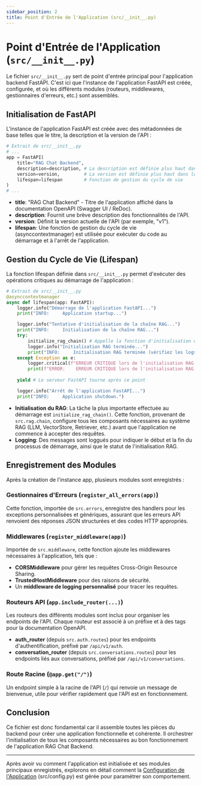 ```yaml
---
sidebar_position: 2
title: Point d'Entrée de l'Application (src/__init__.py)
---
```


# Point d'Entrée de l'Application (`src/__init__.py`)

Le fichier `src/__init__.py` sert de point d'entrée principal pour l'application backend FastAPI. C'est ici que l'instance de l'application FastAPI est créée, configurée, et où les différents modules (routeurs, middlewares, gestionnaires d'erreurs, etc.) sont assemblés.

## Initialisation de FastAPI

L'instance de l'application FastAPI est créée avec des métadonnées de base telles que le titre, la description et la version de l'API :

```python
# Extrait de src/__init__.py
# ...
app = FastAPI(
    title="RAG Chat Backend",
    description=description, # La description est définie plus haut dans le fichier
    version=version,         # La version est définie plus haut dans le fichier
    lifespan=lifespan        # Fonction de gestion du cycle de vie
)
# ...
```

- **title**: "RAG Chat Backend" - Titre de l'application affiché dans la documentation OpenAPI (Swagger UI / ReDoc).
- **description**: Fournit une brève description des fonctionnalités de l'API.
- **version**: Définit la version actuelle de l'API (par exemple, "v1").
- **lifespan**: Une fonction de gestion du cycle de vie (asynccontextmanager) est utilisée pour exécuter du code au démarrage et à l'arrêt de l'application.

## Gestion du Cycle de Vie (Lifespan)

La fonction lifespan définie dans `src/__init__.py` permet d'exécuter des opérations critiques au démarrage de l'application :

```python
# Extrait de src/__init__.py
@asynccontextmanager
async def lifespan(app: FastAPI):
    logger.info("Démarrage de l'application FastAPI...")
    print("INFO:     Application startup...")

    logger.info("Tentative d'initialisation de la chaîne RAG...")
    print("INFO:     Initialisation de la chaîne RAG...")
    try:
        initialize_rag_chain() # Appelle la fonction d'initialisation de chain.py
        logger.info("Initialisation RAG terminée...")
        print("INFO:     Initialisation RAG terminée (vérifiez les logs détaillés).")
    except Exception as e:
        logger.critical(f"ERREUR CRITIQUE lors de l'initialisation RAG au démarrage: {e}", exc_info=True)
        print(f"ERROR:    ERREUR CRITIQUE lors de l'initialisation RAG: {e}")
    
    yield # Le serveur FastAPI tourne après ce point

    logger.info("Arrêt de l'application FastAPI...")
    print("INFO:     Application shutdown.")
```

- **Initialisation du RAG**: La tâche la plus importante effectuée au démarrage est `initialize_rag_chain()`. Cette fonction, provenant de `src.rag.chain`, configure tous les composants nécessaires au système RAG (LLM, VectorStore, Retriever, etc.) avant que l'application ne commence à accepter des requêtes.
- **Logging**: Des messages sont loggués pour indiquer le début et la fin du processus de démarrage, ainsi que le statut de l'initialisation RAG.

## Enregistrement des Modules

Après la création de l'instance app, plusieurs modules sont enregistrés :

### Gestionnaires d'Erreurs (`register_all_errors(app)`)

Cette fonction, importée de `src.errors`, enregistre des handlers pour les exceptions personnalisées et génériques, assurant que les erreurs API renvoient des réponses JSON structurées et des codes HTTP appropriés.

### Middlewares (`register_middleware(app)`)

Importée de `src.middleware`, cette fonction ajoute les middlewares nécessaires à l'application, tels que :
- **CORSMiddleware** pour gérer les requêtes Cross-Origin Resource Sharing.
- **TrustedHostMiddleware** pour des raisons de sécurité.
- Un **middleware de logging personnalisé** pour tracer les requêtes.

### Routeurs API (`app.include_router(...)`)

Les routeurs des différents modules sont inclus pour organiser les endpoints de l'API. Chaque routeur est associé à un préfixe et à des tags pour la documentation OpenAPI.

- **auth_router** (depuis `src.auth.routes`) pour les endpoints d'authentification, préfixé par `/api/v1/auth`.
- **conversation_router** (depuis `src.conversations.routes`) pour les endpoints liés aux conversations, préfixé par `/api/v1/conversations`.

### Route Racine (`@app.get("/")`)

Un endpoint simple à la racine de l'API (`/`) qui renvoie un message de bienvenue, utile pour vérifier rapidement que l'API est en fonctionnement.

## Conclusion

Ce fichier est donc fondamental car il assemble toutes les pièces du backend pour créer une application fonctionnelle et cohérente. Il orchestrer l'initialisation de tous les composants nécessaires au bon fonctionnement de l'application RAG Chat Backend.

---

Après avoir vu comment l'application est initialisée et ses modules principaux enregistrés, explorons en détail comment la [Configuration de l'Application](../backend/configuration) (src/config.py) est gérée pour paramétrer son comportement.